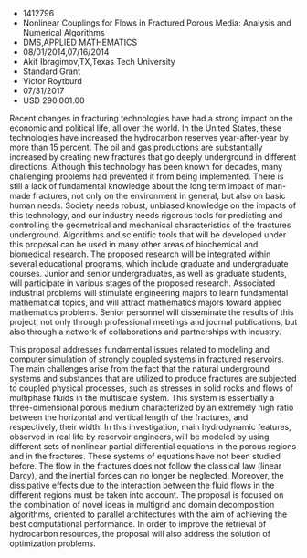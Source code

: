 
* 1412796
* Nonlinear Couplings for Flows in Fractured Porous Media: Analysis and Numerical Algorithms
* DMS,APPLIED MATHEMATICS
* 08/01/2014,07/16/2014
* Akif Ibragimov,TX,Texas Tech University
* Standard Grant
* Victor Roytburd
* 07/31/2017
* USD 290,001.00

Recent changes in fracturing technologies have had a strong impact on the
economic and political life, all over the world. In the United States, these
technologies have increased the hydrocarbon reserves year-after-year by more
than 15 percent. The oil and gas productions are substantially increased by
creating new fractures that go deeply underground in different directions.
Although this technology has been known for decades, many challenging problems
had prevented it from being implemented. There is still a lack of fundamental
knowledge about the long term impact of man-made fractures, not only on the
environment in general, but also on basic human needs. Society needs robust,
unbiased knowledge on the impacts of this technology, and our industry needs
rigorous tools for predicting and controlling the geometrical and mechanical
characteristics of the fractures underground. Algorithms and scientific tools
that will be developed under this proposal can be used in many other areas of
biochemical and biomedical research. The proposed research will be integrated
within several educational programs, which include graduate and undergraduate
courses. Junior and senior undergraduates, as well as graduate students, will
participate in various stages of the proposed research. Associated industrial
problems will stimulate engineering majors to learn fundamental mathematical
topics, and will attract mathematics majors toward applied mathematics problems.
Senior personnel will disseminate the results of this project, not only through
professional meetings and journal publications, but also through a network of
collaborations and partnerships with industry.

This proposal addresses fundamental issues related to modeling and computer
simulation of strongly coupled systems in fractured reservoirs. The main
challenges arise from the fact that the natural underground systems and
substances that are utilized to produce fractures are subjected to coupled
physical processes, such as stresses in solid rocks and flows of multiphase
fluids in the multiscale system. This system is essentially a three-dimensional
porous medium characterized by an extremely high ratio between the horizontal
and vertical length of the fractures, and respectively, their width. In this
investigation, main hydrodynamic features, observed in real life by reservoir
engineers, will be modeled by using different sets of nonlinear partial
differential equations in the porous regions and in the fractures. These systems
of equations have not been studied before. The flow in the fractures does not
follow the classical law (linear Darcy), and the inertial forces can no longer
be neglected. Moreover, the dissipative effects due to the interaction between
the fluid flows in the different regions must be taken into account. The
proposal is focused on the combination of novel ideas in multigrid and domain
decomposition algorithms, oriented to parallel architectures with the aim of
achieving the best computational performance. In order to improve the retrieval
of hydrocarbon resources, the proposal will also address the solution of
optimization problems.
